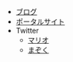 - [ブログ](https://budankaihan.blog.fc2.com/)
- [ポータルサイト](https://sites.google.com/view/midoika-portal)
- Twitter
  - [マリオ](https://twitter.com/midoika_mario)
  - [まぞく](https://twitter.com/midoika1)
